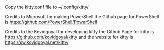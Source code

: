 Copy the kitty.conf file to ~/.config/kitty/

Credits to Microsoft for making PowerShell the Github page for PowerShell is https://github.com/PowerShell/PowerShell

Credits to the Kovidgoyal for developing kitty the Github Page for kitty is https://github.com/kovidgoyal/kitty and the website for kitty is https://sw.kovidgoyal.net/kitty/
